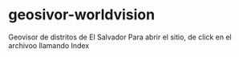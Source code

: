 # geosivor-worldvision
Geovisor de distritos de El Salvador
Para abrir el sitio, de click en el archivoo llamando Index
